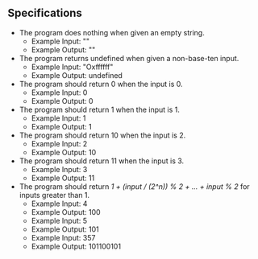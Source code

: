 ## Specifications

* The program does nothing when given an empty string.
  * Example Input: ""
  * Example Output: ""
* The program returns undefined when given a non-base-ten input.
  * Example Input: "Oxffffff"
  * Example Output: undefined
* The program should return 0 when the input is 0.
  * Example Input: 0
  * Example Output: 0
* The program should return 1 when the input is 1.
  * Example Input: 1
  * Example Output: 1
* The program should return 10 when the input is 2.
  * Example Input: 2
  * Example Output: 10
* The program should return 11 when the input is 3.
  * Example Input: 3
  * Example Output: 11
* The program should return _1 + (input / (2^n)) % 2 + ... + input % 2_ for inputs greater than 1.
  * Example Input: 4
  * Example Output: 100
  * Example Input: 5
  * Example Output: 101
  * Example Input: 357
  * Example Output: 101100101
